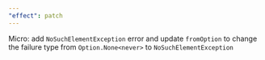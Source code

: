 ```yaml
---
"effect": patch
---
```


Micro: add `NoSuchElementException` error and update `fromOption` to change the failure type from `Option.None<never>` to `NoSuchElementException`

